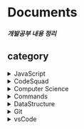 # Documents

##### 개발공부 내용 정리



## category

<details><summary>JavaScript</summary>
<li><a href="https://github.com/Min-92/JavaScript">JavaScript README</a></li>
<li><a href="https://github.com/Min-92/JavaScript/blob/master/docs/referenceType.md">자바스크립트 참조타입(객체타입)</a></li>
</div>
</details>

<details>
<summary>CodeSquad</summary>
<li><a href="https://github.com/Min-92/Documents/blob/master/codeSquad/CodeReview.md">코드스쿼드 온라인 리뷰 방법</a></li>
</div>
</details>

<details>
<summary>Computer Science</summary>
<li><a href="https://github.com/Min-92/CS23/blob/master/step1/STEP1DigitalLogicGate.md">디지털 논리회로</a></li>
<li><a href="https://github.com/Min-92/CS23/blob/master/step2/step2cs.md
">컴퓨터 시뮬레이터(CPU, MEMORY)</a></li>

</div>
</details>

<details>
<summary>Commands</summary>
<li><a href="https://github.com/Min-92/Documents/blob/master/commands/cpp.md">C++</a></li>
<li><a href="https://github.com/Min-92/Documents/blob/master/commands/unix.m">UNIX</a></li>
<li><a href="https://github.com/Min-92/Documents/blob/master/commands/vim.md">Vim</a></li>
<li><a href="https://github.com/Min-92/Documents/blob/master/commands/vscode.md">VsCode Debugging</a></li>
</div>
</details>

<details>
<summary>DataStructure</summary>
<li><a href=""></a></li>
</div>
</details>

<details>
<summary>Git</summary>


</div>
</details>

<details>
<summary>vsCode</summary>
<li><a href="https://github.com/Min-92/Documents/blob/master/vsCode/cppOnVC.md">vscode 에서 C++ 디버깅하기</a></li>

</div>
</details>